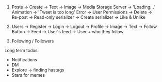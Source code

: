 1. Posts
    -> Create
        -> Text
        -> Image -> Media Storage Server
        -> 'Loading...' Animation
        -> 'Tweet is too long' Error
    -> User Permissions
        -> Delete
        -> Re-post
            -> Read-only serializer
            -> Create serializer
        -> Like & Unlike

2. Users
    -> Register
    -> Login
    -> Logout
    -> Profile
        -> Image
        -> Text
        -> Follow Button
    -> Feed
        -> User's feed
        -> User + who they follow

3. Following / Followers


Long term todos:

- Notifications
- DM
- Explore -> finding hastags
- Stars for memes